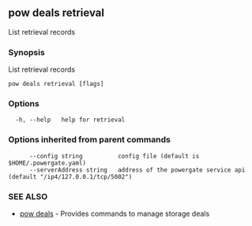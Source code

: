 ## pow deals retrieval

List retrieval records

### Synopsis

List retrieval records

```
pow deals retrieval [flags]
```

### Options

```
  -h, --help   help for retrieval
```

### Options inherited from parent commands

```
      --config string          config file (default is $HOME/.powergate.yaml)
      --serverAddress string   address of the powergate service api (default "/ip4/127.0.0.1/tcp/5002")
```

### SEE ALSO

* [pow deals](pow_deals.md)	 - Provides commands to manage storage deals

